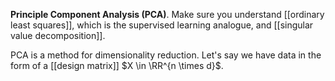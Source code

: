 **Principle Component Analysis (PCA)**. Make sure you understand [[ordinary least squares]], which is the supervised learning analogue, and [[singular value decomposition]].


PCA is a method for dimensionality reduction. Let's say we have data in the form of a [[design matrix]] $X \in \RR^{n \times d}$.

